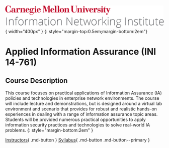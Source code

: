 ![](./assets/cmu-ini-wordmark.png){ width="400px" }
{: style="margin-top:0.5em;margin-bottom:2em"}

# Applied Information Assurance (INI 14-761)

## Course Description

This course focuses on practical applications of Information Assurance (IA) policies and technologies in enterprise network environments.  The course will include lecture and demonstrations, but is designed around a virtual lab environment and scenario that provides for robust and realistic hands-on experiences in dealing with a range of information assurance topic areas.  Students will be provided numerous practical opportunities to apply information security practices and technologies to solve real-world IA problems.
{: style="margin-bottom:2em" }

[Instructors](instructors.md){ .md-button } [Syllabus](syllabus.md){ .md-button .md-button--primary }
